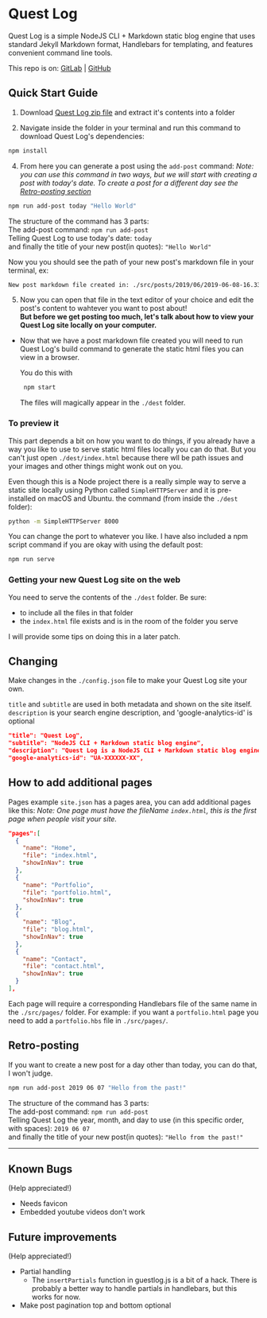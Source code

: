 # Quest Log

Quest Log is a simple NodeJS CLI + Markdown static blog engine that uses standard Jekyll Markdown format, Handlebars for templating, and features convenient command line tools.

This repo is on:
[GitLab](https://gitlab.com/AlexBezuska/quest-log) \| [GitHub](https://github.com/AlexBezuska/quest-log)

## Quick Start Guide

1.  Download [Quest Log zip file](https://github.com/AlexBezuska/quest-log/archive/master.zip) and extract it's contents into a folder

2.  Navigate inside the folder in your terminal and run this command to download Quest Log's dependencies:
```bash
npm install
```
4.  From here you can generate a post using the `add-post` command:
    *Note: you can use this command in two ways, but we will start with creating a post with today's date. To create a post for a different day see the [Retro-posting section](#retro-posting)*

```bash
npm run add-post today "Hello World"
```

The structure of the command has 3 parts:  
The add-post command: `npm run add-post`  
Telling  Quest Log to use today's date: `today`  
and finally the title of your new post(in quotes): `"Hello World"`  

Now you you should see the path of your new post's markdown file in your terminal, ex:

```bash
New post markdown file created in: ./src/posts/2019/06/2019-06-08-16.33.33-hello-world.markdown
```

5.  Now you can open that file in the text editor of your choice and edit the post's content to wahtever you want to post about!  
    **But before we get posting too much, let's talk about how to view your Quest Log site locally on your computer.**

-   Now that we have a post markdown file created you will need to run Quest Log's build command to generate the static html files you can view in a browser.

    You do this with

    ```bash
     npm start
    ```

    The files will magically appear in the `./dest` folder.

### To preview it

This part depends a bit on how you want to do things, if you already have a way you like to use to serve static html files locally you can do that.
But you can't just open `./dest/index.html` because there wll be path issues and your images and other things might wonk out on you.

Even though this is a Node project there is a really simple way to serve a static site locally using Python called `SimpleHTTPServer` and it is pre-installed on macOS and Ubuntu.
the command (from inside the `./dest` folder):

```bash
python -m SimpleHTTPServer 8000
```

You can change the port to whatever you like.
I have also included a npm script command if you are okay with using the default post:

```bash
npm run serve
```

### Getting your new Quest Log site on the web

You need to serve the contents of the `./dest` folder.
Be sure:

-   to include all the files in that folder
-   the `index.html` file exists and is in the room of the folder you serve  

I will provide some tips on doing this in a later patch.

## Changing

Make changes in the `./config.json` file to make your Quest Log site your own.

`title` and `subtitle` are used in both metadata and shown on the site itself.
`description` is your search engine description, and 'google-analytics-id' is optional

```json
"title": "Quest Log",
"subtitle": "NodeJS CLI + Markdown static blog engine",
"description": "Quest Log is a NodeJS CLI + Markdown static blog engine that uses standard Jekyll Markdown format, Handlebars for templating, and features convenient command line tools.‬",
"google-analytics-id": "UA-XXXXXX-XX",
```

## How to add additional pages

Pages example `site.json` has a pages area, you can add additional pages like this:
_Note: One page must have the fileName `index.html`, this is the first page when people visit your site._

```json
"pages":[
  {
    "name": "Home",
    "file": "index.html",
    "showInNav": true
  },
  {
    "name": "Portfolio",
    "file": "portfolio.html",
    "showInNav": true
  },
  {
    "name": "Blog",
    "file": "blog.html",
    "showInNav": true
  },
  {
    "name": "Contact",
    "file": "contact.html",
    "showInNav": true
  }
],
```

Each page will require a corresponding Handlebars file of the same name in the `./src/pages/` folder. For example:
if you want a `portfolio.html` page you need to add a `portfolio.hbs` file in `./src/pages/`.

## Retro-posting

If you want to create a new post for a day other than today, you can do that, I won't judge.

```bash
npm run add-post 2019 06 07 "Hello from the past!"
```

The structure of the command has 3 parts:  
The add-post command: `npm run add-post`  
Telling Quest Log the year, month, and day to use (in this specific order, with spaces): `2019 06 07`  
and finally the title of your new post(in quotes): `"Hello from the past!"`

---

## Known Bugs

(Help appreciated!)

-   Needs favicon
-   Embedded youtube videos don't work

## Future improvements

(Help appreciated!)

-   Partial handling
    -   The `insertPartials` function in guestlog.js is a bit of a hack. There is probably a better way to handle partials in handlebars, but this works for now.
-   Make post pagination top and bottom optional
